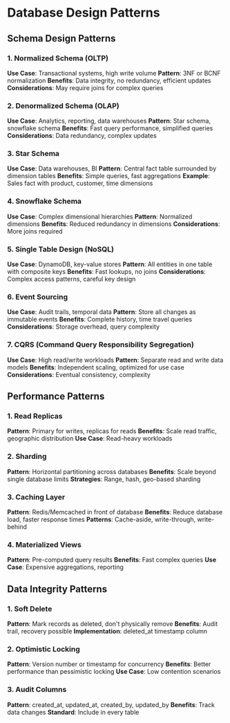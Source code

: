 # Database Design Patterns

## Schema Design Patterns

### 1. Normalized Schema (OLTP)
**Use Case**: Transactional systems, high write volume
**Pattern**: 3NF or BCNF normalization
**Benefits**: Data integrity, no redundancy, efficient updates
**Considerations**: May require joins for complex queries

### 2. Denormalized Schema (OLAP)
**Use Case**: Analytics, reporting, data warehouses
**Pattern**: Star schema, snowflake schema
**Benefits**: Fast query performance, simplified queries
**Considerations**: Data redundancy, complex updates

### 3. Star Schema
**Use Case**: Data warehouses, BI
**Pattern**: Central fact table surrounded by dimension tables
**Benefits**: Simple queries, fast aggregations
**Example**: Sales fact with product, customer, time dimensions

### 4. Snowflake Schema
**Use Case**: Complex dimensional hierarchies
**Pattern**: Normalized dimensions
**Benefits**: Reduced redundancy in dimensions
**Considerations**: More joins required

### 5. Single Table Design (NoSQL)
**Use Case**: DynamoDB, key-value stores
**Pattern**: All entities in one table with composite keys
**Benefits**: Fast lookups, no joins
**Considerations**: Complex access patterns, careful key design

### 6. Event Sourcing
**Use Case**: Audit trails, temporal data
**Pattern**: Store all changes as immutable events
**Benefits**: Complete history, time travel queries
**Considerations**: Storage overhead, query complexity

### 7. CQRS (Command Query Responsibility Segregation)
**Use Case**: High read/write workloads
**Pattern**: Separate read and write data models
**Benefits**: Independent scaling, optimized for use case
**Considerations**: Eventual consistency, complexity

## Performance Patterns

### 1. Read Replicas
**Pattern**: Primary for writes, replicas for reads
**Benefits**: Scale read traffic, geographic distribution
**Use Case**: Read-heavy workloads

### 2. Sharding
**Pattern**: Horizontal partitioning across databases
**Benefits**: Scale beyond single database limits
**Strategies**: Range, hash, geo-based sharding

### 3. Caching Layer
**Pattern**: Redis/Memcached in front of database
**Benefits**: Reduce database load, faster response times
**Patterns**: Cache-aside, write-through, write-behind

### 4. Materialized Views
**Pattern**: Pre-computed query results
**Benefits**: Fast complex queries
**Use Case**: Expensive aggregations, reporting

## Data Integrity Patterns

### 1. Soft Delete
**Pattern**: Mark records as deleted, don't physically remove
**Benefits**: Audit trail, recovery possible
**Implementation**: deleted_at timestamp column

### 2. Optimistic Locking
**Pattern**: Version number or timestamp for concurrency
**Benefits**: Better performance than pessimistic locking
**Use Case**: Low contention scenarios

### 3. Audit Columns
**Pattern**: created_at, updated_at, created_by, updated_by
**Benefits**: Track data changes
**Standard**: Include in every table
